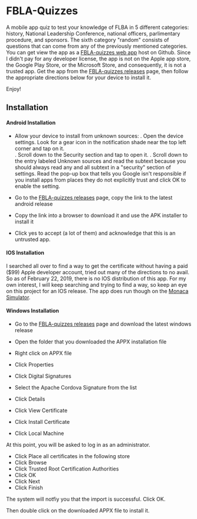 # FBLA-Quizzes 

A mobile app quiz to test your knowledge of FLBA in 5 different categories: history, National Leadership Conference, national officers, parlimentary procedure, and sponsors.  The sixth category "random" consists of questions that can come from any of the previously mentioned categories.  You can get view the app as a [FBLA-quizzes web app] host on Github.  Since I didn't pay for any developer license, the app is not on the Apple app store, the Google Play Store, or the Microsoft Store, and consequently, it is not a trusted app.  Get the app from the [FBLA-quizzes releases] page, then follow the appropriate directions below for your device to install it.

Enjoy!

## Installation

#### Android Installation

- Allow your device to install from unknown sources:
	. Open the device settings. Look for a gear icon in the notification shade near the top left corner and tap on it.  
	. Scroll down to the Security section and tap to open it.
	. Scroll down to the entry labeled Unknown sources and read the subtext because you should always read any and all subtext in a "security" section of settings.
	Read the pop-up box that tells you Google isn't responsible if you install apps from places they do not explicitly trust and click OK to enable the setting.
 
- Go to the [FBLA-quizzes releases] page, copy the link to the latest android release

- Copy the link into a browser to download it and use the APK installer to install it

- Click yes to accept (a lot of them) and acknowledge that this is an untrusted app.


#### IOS Installation

I searched all over to find a way to get the certificate without having a paid ($99) Apple developer account, tried out many of the directions to no avail.  So as of February 22, 2019, there is no IOS distribution of this app.  For my own interest, I will keep searching and trying to find a way, so keep an eye on this project for an IOS release.  The app does run though on the [Monaca Simulator].


#### Windows Installation

- Go to the [FBLA-quizzes releases] page and download the latest windows release

- Open the folder that you downloaded the APPX installation file

- Right click on APPX file
- Click Properties
- Click Digital Signatures
- Select the Apache Cordova Signature from the list
- Click Details
- Click View Certificate
- Click Install Certificate
- Click Local Machine

At this point, you will be asked to log in as an administrator.

- Click Place all certificates in the following store
- Click Browse
- Click Trusted Root Certification Authorities
- Click OK
- Click Next
- Click Finish

The system will notfiy you that the import is successful.  Click OK.

Then double click on the downloaded APPX file to install it.


[FBLA-quizzes web app]: https://ctdoan.github.io/FBLA-quizzes/www/
[FBLA-quizzes releases]: https://github.com/ctdoan/FBLA-quizzes/releases
[Monaca Simulator]: https://monaca.io/



